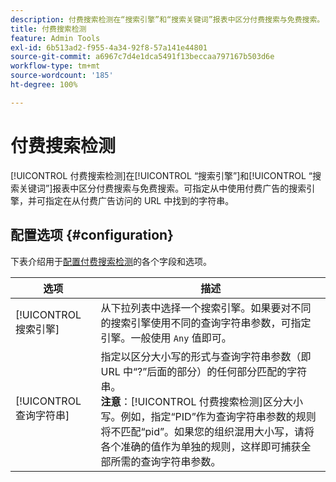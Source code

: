```yaml
---
description: 付费搜索检测在“搜索引擎”和“搜索关键词”报表中区分付费搜索与免费搜索。
title: 付费搜索检测
feature: Admin Tools
exl-id: 6b513ad2-f955-4a34-92f8-57a141e44801
source-git-commit: a6967c7d4e1dca5491f13beccaa797167b503d6e
workflow-type: tm+mt
source-wordcount: '185'
ht-degree: 100%

---
```


# 付费搜索检测

[!UICONTROL 付费搜索检测]在[!UICONTROL “搜索引擎”]和[!UICONTROL “搜索关键词”]报表中区分付费搜索与免费搜索。可指定从中使用付费广告的搜索引擎，并可指定在从付费广告访问的 URL 中找到的字符串。

## 配置选项 {#configuration}

下表介绍用于[配置付费搜索检测](/help/admin/tools/manage-rs/edit-settings/general/paid-search-detection/t-paid-search-detection.md)的各个字段和选项。

| 选项 | 描述 |
| --- | --- |
| [!UICONTROL 搜索引擎] | 从下拉列表中选择一个搜索引擎。如果要对不同的搜索引擎使用不同的查询字符串参数，可指定引擎。一般使用 `Any` 值即可。 |
| [!UICONTROL 查询字符串] | 指定以区分大小写的形式与查询字符串参数（即 URL 中“?”后面的部分）的任何部分匹配的字符串。<br>**注意**：[!UICONTROL 付费搜索检测]区分大小写。例如，指定“PID”作为查询字符串参数的规则将不匹配“pid”。如果您的组织混用大小写，请将各个准确的值作为单独的规则，这样即可捕获全部所需的查询字符串参数。 |
